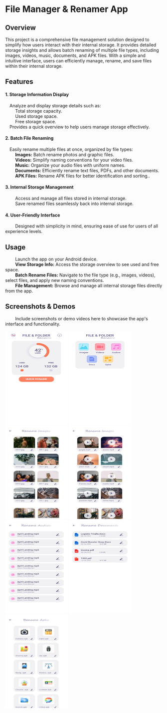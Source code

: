 <html>
  
  <body>
    <h1>File Manager & Renamer App</h1>
    <h2>Overview</h2>
    <p>This project is a comprehensive file management solution designed to simplify how users interact with their internal storage. It provides detailed storage insights and allows batch renaming of multiple file types, including images, videos, music, documents, and APK files. With a simple and intuitive interface, users can efficiently manage, rename, and save files within their internal storage.
  </p> 

  <h2>Features</h2>
  
  <h4>1. Storage Information Display</h4>
  
  <p>    &emsp;Analyze and display storage details such as:<br>
        &emsp; &emsp;Total storage capacity.<br>
        &emsp; &emsp;Used storage space.<br>
        &emsp; &emsp;Free storage space.<br>
      &emsp;Provides a quick overview to help users manage storage effectively.</p>
        
  <h4>2. Batch File Renaming</h4>
  
  <p> &emsp;Easily rename multiple files at once, organized by file types:<br>
     &emsp; &emsp;<b>Images:</b> Batch rename photos and graphic files.<br>
     &emsp; &emsp;<b>Videos:</b> Simplify naming conventions for your video files.<br>
     &emsp; &emsp;<b>Music:</b> Organize your audio files with uniform names.<br>
     &emsp; &emsp;<b>Documents:</b> Efficiently rename text files, PDFs, and other documents.<br>
     &emsp; &emsp;<b>APK Files:</b> Rename APK files for better identification and sorting..</p>


  <h4>3. Internal Storage Management</h4>
  
  <p>&emsp; &emsp;Access and manage all files stored in internal storage.<br>
   &emsp; &emsp;Save renamed files seamlessly back into internal storage. </p>  

  <h4>4. User-Friendly Interface</h4>
    
  <p>&emsp; &emsp;Designed with simplicity in mind, ensuring ease of use for users of all experience levels.</p>


  <h2>Usage</h2>

   <p>&emsp; &emsp;Launch the app on your Android device.<br>
      &emsp; &emsp;<b>View Storage Info:</b> Access the storage overview to see used and free space.<br>
      &emsp; &emsp;<b>Batch Rename Files:</b> Navigate to the file type (e.g., images, videos), select files, and apply new naming conventions.<br>
      &emsp; &emsp;<b>File Management:</b> Browse and manage all internal storage files directly from the app.</p>

  
  <h2>Screenshots & Demos</h2>
  
<p>&emsp; &emsp;Include screenshots or demo videos here to showcase the app's interface and functionality.</p>
  <p><img height="300" width="200" src="File&Folder Rename  UI/1/1.png">
      <img height="300" width="200" src="File&Folder Rename  UI/2/2.png">
      <img height="300" width="200" src="File&Folder Rename  UI/3/3.png">
      <img height="300" width="200" src="File&Folder Rename  UI/5/5.png">
      <img height="300" width="200" src="File&Folder Rename  UI/6/6.png">
      <img height="300" width="200" src="File&Folder Rename  UI/7.png">
      <img height="300" width="200" src="File&Folder Rename  UI/8.png"></p>
  </body>
</html>



